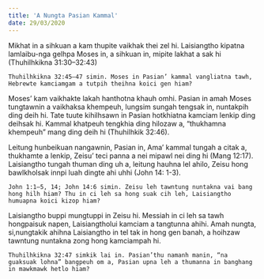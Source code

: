 ```yaml
---
title: 'A Nungta Pasian Kammal'
date: 29/03/2020
---
```


Mikhat in a sihkuan a kam thupite vaikhak thei zel hi. Laisiangtho kipatna lamlaibu-nga gelhpa Moses in, a sihkuan in, mipite lakhat a sak hi (Thuhilhkikna 31:30–32:43)

`Thuhilhkikna 32:45–47 simin. Moses in Pasian’ kammal vangliatna tawh, Hebrewte kamciamgam a tutpih theihna koici gen hiam?`

Moses’ kam vaikhakte lakah hanthotna khauh omhi. Pasian in amah Moses tungtawnin a vaikhaksa khempeuh, lungsim sungah tengsak in, nuntakpih ding deih hi. Tate tuute kihilhsawn in Pasian hotkhiatna kamciam lenkip ding deihsak hi. Kammal khatpeuh tengkhia ding hilozaw a, “thukhamna khempeuh” mang ding deih hi (Thuhilhkik 32:46).

Leitung hunbeikuan nangawnin, Pasian in, Ama’ kammal tungah a citak a, thukhamte a lenkip, Zeisu’ teci panna a nei mipawl nei ding hi (Mang 12:17). Laisiangtho tungah thuman ding uh a, leitung hauhna lel ahilo, Zeisu hong bawlkholsak innpi luah dingte ahi uhhi (John 14: 1-3).

`John 1:1–5, 14; John 14:6 simin. Zeisu leh tawntung nuntakna vai bang hong hilh hiam? Thu in ci leh sa hong suak cih leh, Laisiangtho humuapna koici kizop hiam?`

Laisiangtho buppi mungtuppi in Zeisu hi. Messiah in ci leh sa tawh hongpaisuk napen, Laisiangtholui kamciam a tangtunna ahihi. Amah nungta, si,nungtakik ahihna Laisiangtho in tel tak in hong gen banah, a hoihzaw tawntung nuntakna zong hong kamciampah hi.

`Thuhilhkikna 32:47 simkik lai in. Pasian’thu namanh manin, “na guaksuak lohna” bangpeuh om a, Pasian upna leh a thumanna in banghang in mawkmawk hetlo hiam?`